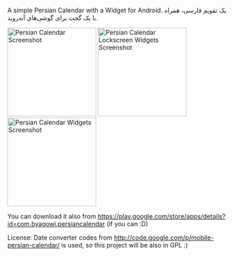 A simple Persian Calendar with a Widget for Android.
یک تقویم فارسی، همراه با یک گجت برای گوشی‌های آندروید.

<img src="https://github.com/ebraminio/DroidPersianCalendar/raw/master/screenshots/main.png"
 alt="Persian Calendar Screenshot" title="Program Screenshot" width="200px" />
<img src="https://github.com/ebraminio/DroidPersianCalendar/raw/master/screenshots/lockscreen.png"
 alt="Persian Calendar Lockscreen Widgets Screenshot" title="Lockscreen Widget Screenshot on Android 4.2" width="200px" />
<img src="https://github.com/ebraminio/DroidPersianCalendar/raw/master/screenshots/homescreen.png"
 alt="Persian Calendar Widgets Screenshot" title="Widget Screenshot" width="200px" />

You can download it also from https://play.google.com/store/apps/details?id=com.byagowi.persiancalendar (if you can :D)


License:
Date converter codes from http://code.google.com/p/mobile-persian-calendar/ is used, so this project will be also in GPL :)